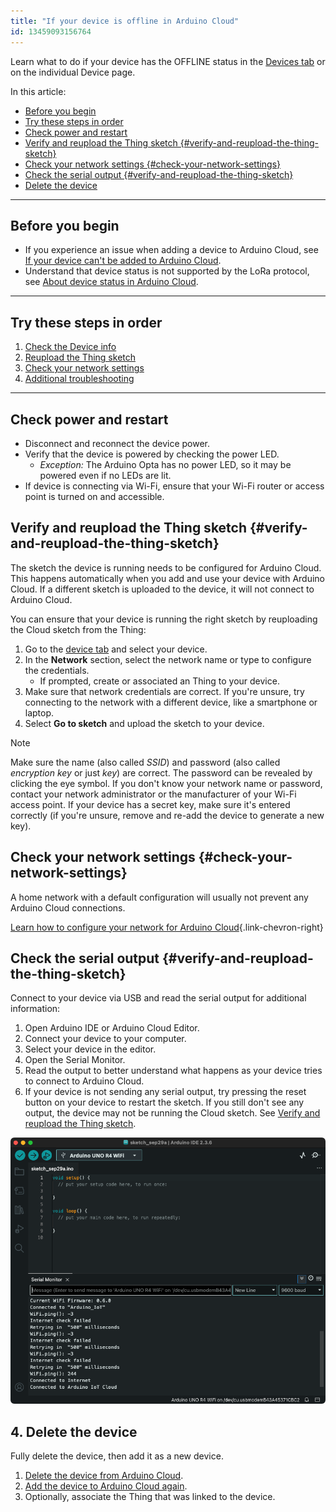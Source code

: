 ```yaml
---
title: "If your device is offline in Arduino Cloud"
id: 13459093156764
---
```


Learn what to do if your device has the OFFLINE status in the [Devices tab](https://app.oniudra.cc/devices) or on the individual Device page.

In this article:

<!-- TOC -->

- [Before you begin](#before-you-begin)
- [Try these steps in order](#try-these-steps-in-order)
- [Check power and restart](#check-power-and-restart)
- [Verify and reupload the Thing sketch {#verify-and-reupload-the-thing-sketch}](#verify-and-reupload-the-thing-sketch-verify-and-reupload-the-thing-sketch)
- [Check your network settings {#check-your-network-settings}](#check-your-network-settings-check-your-network-settings)
- [Check the serial output {#verify-and-reupload-the-thing-sketch}](#check-the-serial-output-verify-and-reupload-the-thing-sketch)
- [Delete the device](#delete-the-device)

<!-- /TOC -->

---

## Before you begin

- If you experience an issue when adding a device to Arduino Cloud, see [If your device can't be added to Arduino Cloud](https://support.arduino.cc/hc/en-us/articles/360019355679).
- Understand that device status is not supported by the LoRa protocol, see [About device status in Arduino Cloud](https://support.arduino.cc/hc/en-us/articles/4407169649682-About-device-status-in-IoT-Cloud).

---

## Try these steps in order

1. [Check the Device info](#check-the-device-info)
1. [Reupload the Thing sketch](#reupload-the-thing-sketch)
1. [Check your network settings](#check-your-network-settings)
1. [Additional troubleshooting](#additional-troubleshooting)

---

## Check power and restart

- Disconnect and reconnect the device power.
- Verify that the device is powered by checking the power LED.
  - _Exception:_ The Arduino Opta has no power LED, so it may be powered even if no LEDs are lit.
- If device is connecting via Wi-Fi, ensure that your Wi-Fi router or access point is turned on and accessible.

## Verify and reupload the Thing sketch {#verify-and-reupload-the-thing-sketch}

The sketch the device is running needs to be configured for Arduino Cloud. This happens automatically when you add and use your device with Arduino Cloud. If a different sketch is uploaded to the device, it will not connect to Arduino Cloud.

You can ensure that your device is running the right sketch by reuploading the Cloud sketch from the Thing:

1. Go to the [device tab](https://app.arduino.cc/devices) and select your device.
1. In the **Network** section, select the network name or type to configure the credentials.
   - If prompted, create or associated an Thing to your device.
1. Make sure that network credentials are correct. If you're unsure, try connecting to the network with a different device, like a smartphone or laptop.
1. Select **Go to sketch** and upload the sketch to your device.

> [!NOTE]
> Make sure the name (also called _SSID_) and password (also called _encryption key_ or just _key_) are correct. The password can be revealed by clicking the eye symbol. If you don't know your network name or password, contact your network administrator or the manufacturer of your Wi-Fi access point. If your device has a secret key, make sure it's entered correctly (if you're unsure, remove and re-add the device to generate a new key).

## Check your network settings {#check-your-network-settings}

A home network with a default configuration will usually not prevent any Arduino Cloud connections.

[Learn how to configure your network for Arduino Cloud](https://support.arduino.cc/hc/en-us/articles/360017279260-Configure-your-network-for-Arduino-Cloud){.link-chevron-right}

## Check the serial output {#verify-and-reupload-the-thing-sketch}

Connect to your device via USB and read the serial output for additional information:

1. Open Arduino IDE or Arduino Cloud Editor.
1. Connect your device to your computer.
1. Select your device in the editor.
1. Open the Serial Monitor.
1. Read the output to better understand what happens as your device tries to connect to Arduino Cloud.
1. If your device is not sending any serial output, try pressing the reset button on your device to restart the sketch. If you still don't see any output, the device may not be running the Cloud sketch. See [Verify and reupload the Thing sketch](#verify-and-reupload-the-thing-sketch).

![Reading the serial output from a Cloud sketch in Arduino IDE](img/arduino-cloud-serial.png)

<!-- Test your setup with an example from the [ArduinoIoTCloud library](https://docs.arduino.cc/libraries/arduinoiotcloud/). Upload using Arduino IDE or the [Cloud Editor](https://support.arduino.cc/hc/en-us/articles/13809101080732-Open-the-Cloud-Editor). -->

## 4. Delete the device

Fully delete the device, then add it as a new device.

1. [Delete the device from Arduino Cloud](https://support.arduino.cc/hc/en-us/articles/360018324700).
2. [Add the device to Arduino Cloud again](https://support.arduino.cc/hc/en-us/articles/360016495559).
3. Optionally, associate the Thing that was linked to the device.
